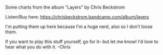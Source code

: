 Some charts from the album "Layers" by Chris Beckstrom

Listen/Buy here:
https://chrisbeckstrom.bandcamp.com/album/layers

I'm putting them up here because I'm a huge nerd, also so I don't loose them.

If you want to play this stuff yourself, go for it– but let me know! I'd love to hear what you do with it.
-Chris
